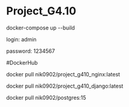 # Project_G4.10

docker-compose up --build

login: admin

password: 1234567

#DockerHub

docker pull nik0902/project_g410_nginx:latest

docker pull nik0902/project_g410_django:latest

docker pull nik0902/postgres:15
